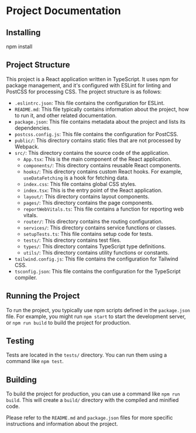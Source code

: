 # Project Documentation

## Installing

npm install

## Project Structure

This project is a React application written in TypeScript. It uses npm for package management, and it's configured with ESLint for linting and PostCSS for processing CSS. The project structure is as follows:

- `.eslintrc.json`: This file contains the configuration for ESLint.
- `README.md`: This file typically contains information about the project, how to run it, and other related documentation.
- `package.json`: This file contains metadata about the project and lists its dependencies.
- `postcss.config.js`: This file contains the configuration for PostCSS.
- `public/`: This directory contains static files that are not processed by Webpack.
- `src/`: This directory contains the source code of the application.
  - `App.tsx`: This is the main component of the React application.
  - `components/`: This directory contains reusable React components.
  - `hooks/`: This directory contains custom React hooks. For example, `useDataFetching` is a hook for fetching data.
  - `index.css`: This file contains global CSS styles.
  - `index.tsx`: This is the entry point of the React application.
  - `layout/`: This directory contains layout components.
  - `pages/`: This directory contains the page components.
  - `reportWebVitals.ts`: This file contains a function for reporting web vitals.
  - `router/`: This directory contains the routing configuration.
  - `services/`: This directory contains service functions or classes.
  - `setupTests.ts`: This file contains setup code for tests.
  - `tests/`: This directory contains test files.
  - `types/`: This directory contains TypeScript type definitions.
  - `utils/`: This directory contains utility functions or constants.
- `tailwind.config.js`: This file contains the configuration for Tailwind CSS.
- `tsconfig.json`: This file contains the configuration for the TypeScript compiler.

## Running the Project

To run the project, you typically use npm scripts defined in the `package.json` file. For example, you might run `npm start` to start the development server, or `npm run build` to build the project for production.

## Testing

Tests are located in the `tests/` directory. You can run them using a command like `npm test`.

## Building

To build the project for production, you can use a command like `npm run build`. This will create a `build/` directory with the compiled and minified code.

Please refer to the `README.md` and `package.json` files for more specific instructions and information about the project.
